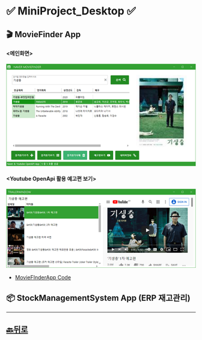 # ✅ MiniProject_Desktop ✅ 

## 🎬 MovieFinder App 
#### <메인화면>
![MovieFinderApp](WpfMiniProject/MovieFinder.png "MovieFinder")  
#### <Youtube OpenApi 활용 예고편 보기>  
![MovieFinderApp](WpfMiniProject/MovieFinder2.png "MovieFinder")
* [MovieFInderApp Code](https://github.com/JaehyeonHeo/MiniProject_Desktop/tree/main/WpfMiniProject/NaverMovieFinderApp "소스코드")  


## 📦 StockManagementSystem App (ERP 재고관리) 




_____________________________________________
## [🔙뒤로]( https://github.com/JaehyeonHeo)
